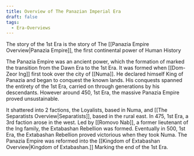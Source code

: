 ```yaml
---
title: Overview of The Panazian Imperial Era
draft: false
tags:
  - Era-Overviews
---
```

 The story of the 1st Era is the story of The [[Panazia Empire Overview|Panazia Empire]], the first continental power of Human History

The Panazia Empire was an ancient power, which the formation of marked the transition from the Dawn Era to the 1st Era. It was formed when [[Dom-Zeor Ing]] first took over the city of [[Numa]]. He declared himself King of Panazia and began to conquest the known lands. His conquests spanned the entirety of the 1st Era, carried on through generations by his descendants. However around 450, 1st Era, the massive Panazia Empire proved unsustainable. 

It shattered into 2 factions, the Loyalists, based in Numa, and [[The Separatists Overview|Separatists]], based in the rural east. In 475, 1st Era, a 3rd faction arose in the west. Led by [[Romovo Nab]], a former lieutenant of the Ing family, the Extabashan Rebellion was formed. Eventually in 500, 1st Era, the Extabashan Rebellion proved victorious when they took Numa. The Panazia Empire was reformed into the [[Kingdom of Extabashan Overview|Kingdom of Extabashan.]] Marking the end of the 1st Era.